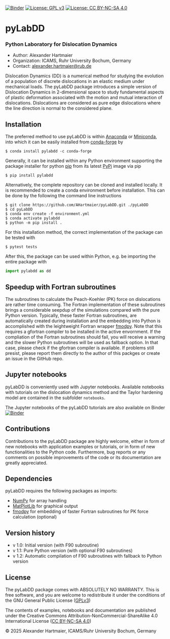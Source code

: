 [![Binder](https://mybinder.org/badge_logo.svg)](https://mybinder.org/v2/gh/AHartmaier/pyLabDD.git/main)
[![License: GPL v3](https://img.shields.io/badge/License-GPLv3-blue.svg)](https://www.gnu.org/licenses/gpl-3.0)
[![License: CC BY-NC-SA 4.0](https://licensebuttons.net/l/by-nc-sa/4.0/80x15.png)](https://creativecommons.org/licenses/by-nc-sa/4.0/)

# pyLabDD

### Python Laboratory for Dislocation Dynamics

  - Author: Alexander Hartmaier
  - Organization: ICAMS, Ruhr University Bochum, Germany
  - Contact: <alexander.hartmaier@rub.de>

Dislocation Dynamics (DD) is a numerical method for studying
the evolution of a population of discrete dislocations in an elastic medium under mechanical loads. The pyLabDD package
introduces a simple version of Dislocation Dynamics in 2-dimensional space to study 
fundamental aspects of plastic deformation associated with the motion and mutual interaction of dislocations. Dislocations are considered as pure edge dislocations where the line direction is normal to the considered plane.

## Installation

The preferred method to use pyLabDD is within [Anaconda](https://www.anaconda.com) or [Miniconda](https://docs.conda.io/en/latest/miniconda.html), into which it can be easily installed from [conda-forge](https://conda-forge.org) by

```
$ conda install pylabdd -c conda-forge
```

Generally, it can be installed within any 
Python environment supporting the package installer for python [pip](https://pypi.org/project/pip/) from its latest [PyPi](https://pypi.org/project/pylabdd/) image via pip

```
$ pip install pylabdd
```


Alternatively, the complete repository can be cloned and installed locally. It is recommended to create a conda environment before installation. This can be done by the following the command line instructions

```
$ git clone https://github.com/AHartmaier/pyLabDD.git ./pyLabDD
$ cd pyLabDD
$ conda env create -f environment.yml  
$ conda activate pylabdd
$ python -m pip install .
```

For this installation method, the correct implementation of the package can be tested with

```
$ pytest tests
```

After this, the package can be used within Python, e.g. be importing the entire package with

```python
import pylabdd as dd
```

## Speedup with Fortran subroutines
The subroutines to calculate the Peach-Koehler (PK) force on dislocations are rather time consuming. The Fortran implementation of these subroutines brings a considerable seepdup of the simulations compared with the pure Python version. Typically, these faster Fortran subroutines, are automatically created during installation and the embedding into Python is accomplished with the leightweight Fortran wrapper [fmodpy](https://pypi.org/project/fmodpy/). Note that this requires a gfortran compiler to be installed in the active envornment. If the compliation of the Fortran subroutines should fail, you will receive a warning and the slower Python subroutines will be used as fallback option. In that case, please check if the gfortran compiler is available. If problems still presist, please report them directly to the author of this packges or create an issue in the GitHub repo.

## Jupyter notebooks

pyLabDD is conveniently used with Jupyter notebooks. 
Available notebooks with tutorials on the dislocation dynamics method and the Taylor hardening model are contained in the subfolder `notebooks`. 

The Jupyter notebooks of the pyLabDD tutorials are also available on Binder 
[![Binder](https://mybinder.org/badge_logo.svg)](https://mybinder.org/v2/gh/AHartmaier/pyLabDD.git/main)


## Contributions

Contributions to the pyLabDD package are highly welcome, either in form of new 
notebooks with application examples or tutorials, or in form of new functionalities 
to the Python code. Furthermore, bug reports or any comments on possible improvements of 
the code or its documentation are greatly appreciated.

## Dependencies

pyLabDD requires the following packages as imports:

 - [NumPy](http://numpy.scipy.org) for array handling
 - [MatPlotLib](https://matplotlib.org/) for graphical output
 - [fmodpy](https://pypi.org/project/fmodpy/) for embedding of faster Fortran subroutines for PK force calculation (optional)

## Version history

 - v 1.0: Initial version (with F90 subroutine)
 - v 1.1: Pure Python version (with optional F90 subroutines)
 - v 1.2: Automatic compilation of F90 subroutines with fallback to Python version

## License

The pyLabDD package comes with ABSOLUTELY NO WARRANTY. This is free
software, and you are welcome to redistribute it under the conditions of
the GNU General Public License
([GPLv3](http://www.fsf.org/licensing/licenses/gpl.html))

The contents of examples, notebooks and documentation are published under the 
Creative Commons Attribution-NonCommercial-ShareAlike 4.0 International License
([CC BY-NC-SA 4.0](http://creativecommons.org/licenses/by-nc-sa/4.0/))

&copy; 2025 Alexander Hartmaier, ICAMS/Ruhr University Bochum, Germany